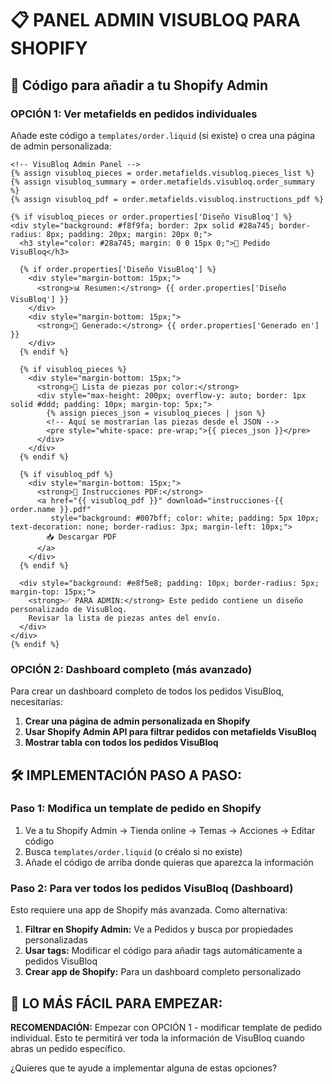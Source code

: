 # 📋 PANEL ADMIN VISUBLOQ PARA SHOPIFY

## 🎯 Código para añadir a tu Shopify Admin

### OPCIÓN 1: Ver metafields en pedidos individuales

Añade este código a `templates/order.liquid` (si existe) o crea una página de admin personalizada:

```liquid
<!-- VisuBloq Admin Panel -->
{% assign visubloq_pieces = order.metafields.visubloq.pieces_list %}
{% assign visubloq_summary = order.metafields.visubloq.order_summary %}
{% assign visubloq_pdf = order.metafields.visubloq.instructions_pdf %}

{% if visubloq_pieces or order.properties['Diseño VisuBloq'] %}
<div style="background: #f8f9fa; border: 2px solid #28a745; border-radius: 8px; padding: 20px; margin: 20px 0;">
  <h3 style="color: #28a745; margin: 0 0 15px 0;">🎯 Pedido VisuBloq</h3>
  
  {% if order.properties['Diseño VisuBloq'] %}
    <div style="margin-bottom: 15px;">
      <strong>📊 Resumen:</strong> {{ order.properties['Diseño VisuBloq'] }}
    </div>
    <div style="margin-bottom: 15px;">
      <strong>📅 Generado:</strong> {{ order.properties['Generado en'] }}
    </div>
  {% endif %}
  
  {% if visubloq_pieces %}
    <div style="margin-bottom: 15px;">
      <strong>🧱 Lista de piezas por color:</strong>
      <div style="max-height: 200px; overflow-y: auto; border: 1px solid #ddd; padding: 10px; margin-top: 5px;">
        {% assign pieces_json = visubloq_pieces | json %}
        <!-- Aquí se mostrarían las piezas desde el JSON -->
        <pre style="white-space: pre-wrap;">{{ pieces_json }}</pre>
      </div>
    </div>
  {% endif %}
  
  {% if visubloq_pdf %}
    <div style="margin-bottom: 15px;">
      <strong>📄 Instrucciones PDF:</strong>
      <a href="{{ visubloq_pdf }}" download="instrucciones-{{ order.name }}.pdf" 
         style="background: #007bff; color: white; padding: 5px 10px; text-decoration: none; border-radius: 3px; margin-left: 10px;">
        📥 Descargar PDF
      </a>
    </div>
  {% endif %}
  
  <div style="background: #e8f5e8; padding: 10px; border-radius: 5px; margin-top: 15px;">
    <strong>✅ PARA ADMIN:</strong> Este pedido contiene un diseño personalizado de VisuBloq. 
    Revisar la lista de piezas antes del envío.
  </div>
</div>
{% endif %}
```

### OPCIÓN 2: Dashboard completo (más avanzado)

Para crear un dashboard completo de todos los pedidos VisuBloq, necesitarías:

1. **Crear una página de admin personalizada en Shopify**
2. **Usar Shopify Admin API para filtrar pedidos con metafields VisuBloq**
3. **Mostrar tabla con todos los pedidos VisuBloq**

## 🛠️ IMPLEMENTACIÓN PASO A PASO:

### Paso 1: Modifica un template de pedido en Shopify
1. Ve a tu Shopify Admin → Tienda online → Temas → Acciones → Editar código
2. Busca `templates/order.liquid` (o créalo si no existe)
3. Añade el código de arriba donde quieras que aparezca la información

### Paso 2: Para ver todos los pedidos VisuBloq (Dashboard)
Esto requiere una app de Shopify más avanzada. Como alternativa:

1. **Filtrar en Shopify Admin:** Ve a Pedidos y busca por propiedades personalizadas
2. **Usar tags:** Modificar el código para añadir tags automáticamente a pedidos VisuBloq
3. **Crear app de Shopify:** Para un dashboard completo personalizado

## 🎯 LO MÁS FÁCIL PARA EMPEZAR:

**RECOMENDACIÓN:** Empezar con OPCIÓN 1 - modificar template de pedido individual.
Esto te permitirá ver toda la información de VisuBloq cuando abras un pedido específico.

¿Quieres que te ayude a implementar alguna de estas opciones?
